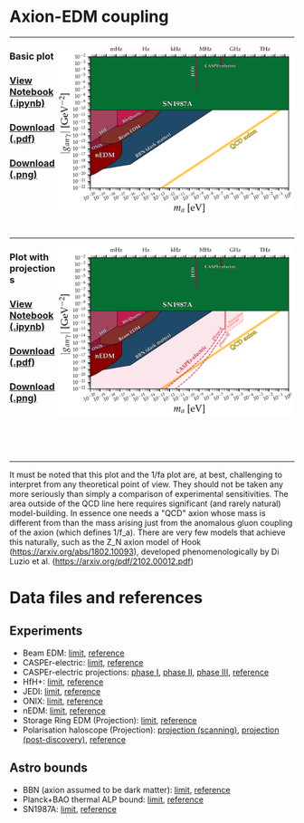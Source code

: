 # Axion-EDM coupling
---
[<img align="right" height="300" src="../plots/plots_png/AxionEDM.png">](https://github.com/cajohare/AxionLimits/raw/master/plots/plots_png/AxionEDM.png)
### Basic plot
### [View Notebook (.ipynb)](https://github.com/cajohare/AxionLimits/blob/master/AxionEDM.ipynb)
### [Download (.pdf)](https://github.com/cajohare/AxionLimits/raw/master/plots/AxionEDM.pdf)
### [Download (.png)](https://github.com/cajohare/AxionLimits/raw/master/plots/plots_png/AxionEDM.png)
### &nbsp;
### &nbsp;
---
[<img align="right" height="300" src="../plots/plots_png/AxionEDM_with_Projections.png">](https://github.com/cajohare/AxionLimits/raw/master/plots/plots_png/AxionEDM_with_Projections.png)
### Plot with projections
### [View Notebook (.ipynb)](https://github.com/cajohare/AxionLimits/blob/master/AxionEDM.ipynb)
### [Download (.pdf)](https://github.com/cajohare/AxionLimits/raw/master/plots/AxionEDM_with_Projections.pdf)
### [Download (.png)](https://github.com/cajohare/AxionLimits/raw/master/plots/plots_png/AxionEDM_with_Projections.png)
### &nbsp;
### &nbsp;
---

It must be noted that this plot and the 1/fa plot are, at best, challenging to interpret from any theoretical point of view. They should not be taken any more seriously than simply a comparison of experimental sensitivities. The area outside of the QCD line here requires significant (and rarely natural) model-building. In essence one needs a "QCD" axion whose mass is different from than the mass arising just from the anomalous gluon coupling of the axion (which defines 1/f_a). There are very few models that achieve this naturally, such as the Z_N axion model of Hook (https://arxiv.org/abs/1802.10093), developed phenomenologically by Di Luzio et al. (https://arxiv.org/pdf/2102.00012.pdf)

# Data files and references

## Experiments
* Beam EDM: [limit](https://github.com/cajohare/AxionLimits/raw/master/limit_data/AxionEDM/BeamEDM.txt), [reference](https://arxiv.org/abs/2204.01454)
* CASPEr-electric: [limit](https://github.com/cajohare/AxionLimits/raw/master/limit_data/AxionEDM/CASPEr-electric.txt), [reference](https://arxiv.org/abs/2101.01241)
* CASPEr-electric projections: [phase I](https://github.com/cajohare/AxionLimits/raw/master/limit_data/AxionEDM/Projections/CASPEr-electric-PhaseI.txt), [phase II](https://github.com/cajohare/AxionLimits/raw/master/limit_data/AxionEDM/Projections/CASPEr-electric-PhaseII.txt), [phase III](https://github.com/cajohare/AxionLimits/raw/master/limit_data/AxionEDM/Projections/CASPEr-electric-PhaseIII.txt), [reference](https://arxiv.org/abs/1711.08999)
* HfH+: [limit](https://github.com/cajohare/AxionLimits/raw/master/limit_data/AxionEDM/HfH.txt), [reference](https://journals.aps.org/prl/abstract/10.1103/PhysRevLett.126.171301)
* JEDI: [limit](https://github.com/cajohare/AxionLimits/raw/master/limit_data/AxionEDM/JEDI.txt), [reference](https://arxiv.org/abs/2208.07293)
* ONIX: [limit](https://github.com/cajohare/AxionLimits/raw/master/limit_data/AxionEDM/ONIX.txt), [reference](https://arxiv.org/abs/2410.02218)
* nEDM: [limit](https://github.com/cajohare/AxionLimits/raw/master/limit_data/AxionEDM/nEDM.txt), [reference](https://arxiv.org/abs/1708.06367)
* Storage Ring EDM (Projection): [limit](https://github.com/cajohare/AxionLimits/raw/master/limit_data/AxionEDM/Projections/StorageRingEDM.txt), [reference](https://arxiv.org/abs/1710.05271)
* Polarisation haloscope (Projection): [projection (scanning)](https://github.com/cajohare/AxionLimits/raw/master/limit_data/AxionEDM/Projections/PolarisationHaloscope_scan.txt), [projection (post-discovery)](https://github.com/cajohare/AxionLimits/raw/master/limit_data/AxionEDM/Projections/PolarisationHaloscope_discover.txt), [reference](https://arxiv.org/abs/2209.12901)

## Astro bounds
* BBN (axion assumed to be dark matter): [limit](https://github.com/cajohare/AxionLimits/raw/master/limit_data/AxionEDM/BBN.txt), [reference](https://arxiv.org/abs/1401.6460)
* Planck+BAO thermal ALP bound: [limit](https://github.com/cajohare/AxionLimits/raw/master/limit_data/AxionEDM/SN1987A.txt), [reference](https://arxiv.org/abs/2205.01637)
* SN1987A: [limit](https://github.com/cajohare/AxionLimits/raw/master/limit_data/AxionEDM/SN1987A.txt), [reference](https://arxiv.org/abs/2410.19902)
